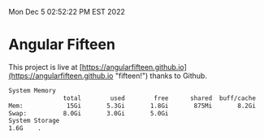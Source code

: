 Mon Dec  5 02:52:22 PM EST 2022

# Angular Fifteen


This project is live at [https://angularfifteen.github.io](https://angularfifteen.github.io "fifteen!") thanks to Github.

```bash
System Memory
               total        used        free      shared  buff/cache   available
Mem:            15Gi       5.3Gi       1.8Gi       875Mi       8.2Gi       8.8Gi
Swap:          8.0Gi       3.0Gi       5.0Gi
System Storage
1.6G	.
```
